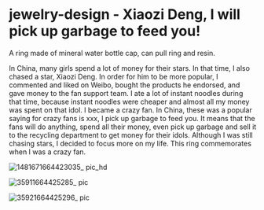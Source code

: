 # jewelry-design - Xiaozi Deng, I will pick up garbage to feed you!
A ring made of mineral water bottle cap, can pull ring and resin. 

In China, many girls spend a lot of money for their stars. In that time, I also chased a star, Xiaozi Deng. In order for him to be more popular, I commented and liked on Weibo, bought the products he endorsed, and gave money to the fan support team. I ate a lot of instant noodles during that time, because instant noodles were cheaper and almost all my money was spent on that idol. I became a crazy fan. In China, these was a popular saying for crazy fans is xxx, I pick up garbage to feed you. It means that the fans will do anything, spend all their money, even pick up garbage and sell it to the recycling department to get money for their idols. Although I was still chasing stars, I decided to focus more on my life. This ring commemorates when I was a crazy fan.

![1481671664423035_ pic_hd](https://user-images.githubusercontent.com/65965736/192938054-2b355a7c-828d-4554-9004-993a8211a7fd.jpg)


![35911664425285_ pic](https://user-images.githubusercontent.com/65965736/192938307-972c17c5-7022-4cb1-a9c1-49673851b54a.jpg)


![35921664425296_ pic](https://user-images.githubusercontent.com/65965736/192938313-b23889c3-2990-449b-936e-9719c93f8e48.jpg)
